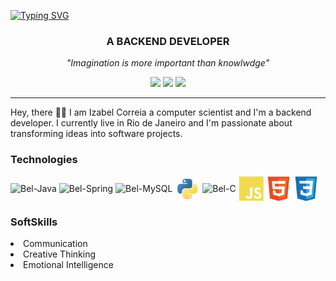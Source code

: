 [![Typing SVG](https://readme-typing-svg.herokuapp.com/?color=6B56A6&size=35&center=true&vCenter=true&width=1000&lines=Hello,+My+name+is+Izabel+Correia;Be+Welcome!+:%29)](https://git.io/typing-svg)
<h3 align="center"> A BACKEND DEVELOPER </h3>
<p align="center"> <em> "Imagination is more important than knowlwdge" </em> </p>

<div align="center">
    <a href="https://www.instagram.com/httpscorreia/" target="_blank"><img src="https://img.shields.io/badge/-Instagram-%23E4405F?style=for-the-badge&logo=instagram&logoColor=white" target="_blank"></a>
   <a href="https://www.linkedin.com/in/izabel-correia-934087211/" target="_blank"><img src="https://img.shields.io/badge/-LinkedIn-%230077B5?style=for-the-badge&logo=linkedin&logoColor=white" target="_blank"></a> 
  <a href = "mailto:contatoizabelcorreia@gmail.com"><img src="https://img.shields.io/badge/-Gmail-%23333?style=for-the-badge&logo=gmail&logoColor=white" target="_blank"></a>
</div>
<hr>
<div>
    <p>Hey, there 🤙🏻 I am Izabel Correia a computer scientist and I'm a backend developer. I currently live in Rio de Janeiro and I'm passionate about transforming ideas into software projects. </p>
</div>
<div >  
  <h3> Technologies</h3>  
  <img align="center" alt="Bel-Java" height="60" width="60" src="https://cdn.jsdelivr.net/gh/devicons/devicon/icons/java/java-original-wordmark.svg" >
  <img align="center" alt="Bel-Spring" height="60" width="60" src="https://cdn.jsdelivr.net/gh/devicons/devicon/icons/spring/spring-original-wordmark.svg" />  
  <img align="center" alt="Bel-MySQL" height="80" width="80" src="https://cdn.jsdelivr.net/gh/devicons/devicon/icons/mysql/mysql-original-wordmark.svg" />
  <img align="center" alt="Bel-Python" height="40" width="40" src="https://raw.githubusercontent.com/devicons/devicon/master/icons/python/python-original.svg">
  <img align="center" alt="Bel-C" height="40" width="40" src ="https://cdn.jsdelivr.net/gh/devicons/devicon/icons/c/c-original.svg">          
  <img align="center" alt="Bel-Js" height="40" width="40" src="https://raw.githubusercontent.com/devicons/devicon/master/icons/javascript/javascript-plain.svg">
  <img align="center" alt="Bel-HTML" height="40" width="40" src="https://raw.githubusercontent.com/devicons/devicon/master/icons/html5/html5-original.svg">
  <img align="center" alt="Bel-CSS" height="40" width="40" src="https://raw.githubusercontent.com/devicons/devicon/master/icons/css3/css3-original.svg"> 
</div>
<div>
    <h3>SoftSkills</h3>
    <li>Communication</li>
    <li>Creative Thinking</li>
    <li>Emotional Intelligence</li>
</div>

